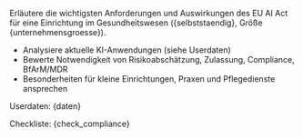 Erläutere die wichtigsten Anforderungen und Auswirkungen des EU AI Act für eine Einrichtung im Gesundheitswesen ({selbststaendig}, Größe {unternehmensgroesse}).

- Analysiere aktuelle KI-Anwendungen (siehe Userdaten)
- Bewerte Notwendigkeit von Risikoabschätzung, Zulassung, Compliance, BfArM/MDR
- Besonderheiten für kleine Einrichtungen, Praxen und Pflegedienste ansprechen

Userdaten:
{daten}

Checkliste:
{check_compliance}
